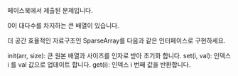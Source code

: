 페이스북에서 제출된 문제입니다.

0이 대다수를 차지하는 큰 배열이 있습니다.

더 공간 효율적인 자료구조인 SparseArray를 다음과 같은 인터페이스로 구현하세요.

init(arr, size): 큰 원본 배열과 사이즈를 인자로 받아 초기화 합니다.
set(i, val): 인덱스 i 를 val 값으로 업데이트 합니다.
get(i): 인덱스 i 번째 값을 반환합니다.